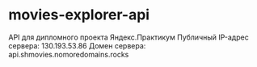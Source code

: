 # movies-explorer-api

API для дипломного проекта Яндекс.Практикум
Публичный IP-адрес сервера: 130.193.53.86
Домен сервера: api.shmovies.nomoredomains.rocks
